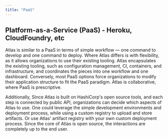 ```yaml
---
title: "PaaS"
---
```

## Platform-as-a-Service (PaaS) - Heroku, CloudFoundry, etc

Atlas is similar to a PaaS in terms of simple workflow — one command to develop and one command to deploy. Where Atlas differs is with flexibility, as it allows organizations to use their existing tooling. Atlas encapsulates the existing tooling, such as configuration management, CI, containers, and infrastructure, and coordinates the pieces into one workflow and one dashboard. Conversely, most PaaS options force organizations to modify their application structure to fit the PaaS paradigm. Atlas is collaborative, where PaaS is prescriptive. 

Additionally, Since Atlas is built on HashiCorp's open source tools, and each step is connected by public API, organizations can decide which aspects of Atlas to use. One could leverage the simple development environments and deployment process, while using a custom registry to upload and store artifacts. Or use Atlas' artifact registry with your own custom deployment process. Since the core of Atlas is open source, the interactions are completely up to the end user.
